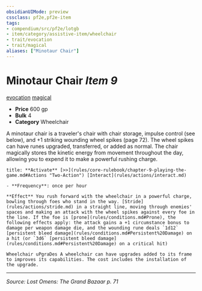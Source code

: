 ```yaml
---
obsidianUIMode: preview
cssclass: pf2e,pf2e-item
tags:
- compendium/src/pf2e/lotgb
- item/category/assistive-item/wheelchair
- trait/evocation
- trait/magical
aliases: ["Minotaur Chair"]
---
```

# Minotaur Chair *Item 9*  
[evocation](rules/traits/evocation.md "Evocation School Trait")  [magical](rules/traits/magical.md "Magical Item Trait")  

- **Price** 600 gp
- **Bulk** 4
- **Category** Wheelchair

A minotaur chair is a traveler's chair with chair storage, impulse control (see below), and +1 striking wounding wheel spikes (page 72). The wheel spikes can have runes upgraded, transferred, or added as normal. The chair magically stores the kinetic energy from movement throughout the day, allowing you to expend it to make a powerful rushing charge.

```ad-embed-ability
title: **Activate** [>>](rules/core-rulebook/chapter-9-playing-the-game.md#Actions "Two-Action") [Interact](rules/actions/interact.md)

- **Frequency**: once per hour

**Effect** You rush forward with the wheelchair in a powerful charge, bowling through foes who stand in the way. [Stride](rules/actions/stride.md) in a straight line, moving through enemies' spaces and making an attack with the wheel spikes against every foe in the line. If the foe is [prone](rules/conditions.md#Prone), the following effects apply: the attack gains a +1 circumstance bonus to damage per weapon damage die, and the wounding rune deals `1d12` [persistent bleed damage](rules/conditions.md#Persistent%20Damage) on a hit (or `3d6` [persistent bleed damage](rules/conditions.md#Persistent%20Damage) on a critical hit)

Wheelchair uPgraDes A wheelchair can have upgrades added to its frame to improves its capabilities. The cost includes the installation of the upgrade.
```


---
*Source: Lost Omens: The Grand Bazaar p. 71*